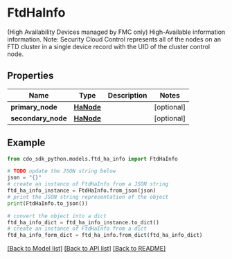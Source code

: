 # FtdHaInfo

(High Availability Devices managed by FMC only) High-Available information information. Note: Security Cloud Control represents all of the nodes on an FTD cluster in a single device record with the UID of the cluster control node.

## Properties

Name | Type | Description | Notes
------------ | ------------- | ------------- | -------------
**primary_node** | [**HaNode**](HaNode.md) |  | [optional] 
**secondary_node** | [**HaNode**](HaNode.md) |  | [optional] 

## Example

```python
from cdo_sdk_python.models.ftd_ha_info import FtdHaInfo

# TODO update the JSON string below
json = "{}"
# create an instance of FtdHaInfo from a JSON string
ftd_ha_info_instance = FtdHaInfo.from_json(json)
# print the JSON string representation of the object
print(FtdHaInfo.to_json())

# convert the object into a dict
ftd_ha_info_dict = ftd_ha_info_instance.to_dict()
# create an instance of FtdHaInfo from a dict
ftd_ha_info_form_dict = ftd_ha_info.from_dict(ftd_ha_info_dict)
```
[[Back to Model list]](../README.md#documentation-for-models) [[Back to API list]](../README.md#documentation-for-api-endpoints) [[Back to README]](../README.md)


